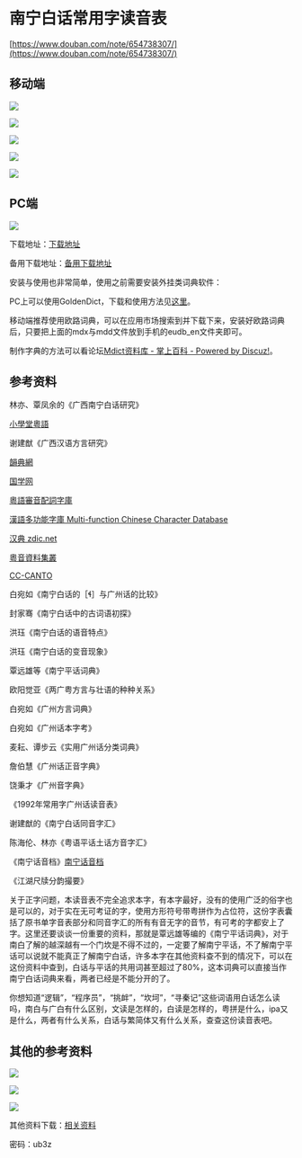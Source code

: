 # 南宁白话常用字读音表

[https://www.douban.com/note/654738307/](https://www.douban.com/note/654738307/)

## 移动端

![](http://pcj4g4ziw.bkt.clouddn.com/image/appendix5.1/import.png)

![](http://pcj4g4ziw.bkt.clouddn.com/image/appendix5.1/import2.png)

![](http://pcj4g4ziw.bkt.clouddn.com/image/appendix5.1/import3.png)

![](http://pcj4g4ziw.bkt.clouddn.com/image/appendix5.1/import4.png)

![](http://pcj4g4ziw.bkt.clouddn.com/image/appendix5.1/import5.png)

## PC端

![](http://pcj4g4ziw.bkt.clouddn.com/image/appendix5.1/import6.png)

下载地址：[下载地址](https://coding.net/u/LeiMaau/p/NaamBaakDICT/git)

备用下载地址：[备用下载地址](https://github.com/leimaau/NaamBaakDict)

安装与使用也非常简单，使用之前需要安装外挂类词典软件：

PC上可以使用GoldenDict，下载和使用方法见[这里](https://github.com/Dictionaryphile/GoldenDict_zh_manual/blob/master/%E7%BB%86%E8%8A%82%E6%95%99%E7%A8%8B/GoldenDict%20%E4%B8%8B%E8%BD%BD%E3%80%81%E5%AE%89%E8%A3%85%E3%80%81%E4%BD%BF%E7%94%A8%E5%85%A5%E9%97%A8%E6%95%99%E7%A8%8B%5BWindows%20%E7%89%88%5D.md)。

移动端推荐使用欧路词典，可以在应用市场搜索到并下载下来，安装好欧路词典后，只要把上面的mdx与mdd文件放到手机的eudb\_en文件夹即可。

制作字典的方法可以看论坛[Mdict资料库 - 掌上百科 - Powered by Discuz!](https://www.pdawiki.com/forum/forum-4-1.html)。

## 参考资料

林亦、覃凤余的《广西南宁白话研究》

[小學堂粵語](http://xiaoxue.iis.sinica.edu.tw/yueyu)

谢建猷《广西汉语方言研究》

[韻典網](http://ytenx.org/)

[国学网](http://www.guoxuedashi.com/)

[粵語審音配詞字庫](http://humanum.arts.cuhk.edu.hk/Lexis/lexi-can/)

[漢語多功能字庫 Multi-function Chinese Character Database](http://humanum.arts.cuhk.edu.hk/Lexis/lexi-mf/)

[汉典 zdic.net](http://www.zdic.net/)

[粵音資料集叢](http://www.jyut.net/)

[CC-CANTO](http://cccanto.org/)

白宛如《南宁白话的［ɬ］与广州话的比较》

封家骞《南宁白话中的古词语初探》

洪珏《南宁白话的语音特点》

洪珏《南宁白话的变音现象》

覃远雄等《南宁平话词典》

欧阳觉亚《两广粤方言与壮语的种种关系》

白宛如《广州方言词典》

白宛如《广州话本字考》

麦耘、谭步云《实用广州话分类词典》

詹伯慧《广州话正音字典》

饶秉才《广州音字典》

《1992年常用字广州话读音表》

谢建猷的《南宁白话同音字汇》

陈海伦、林亦《粤语平话土话方音字汇》

《南宁话音档》[南宁话音档](https://book.douban.com/subject/3942301/)

《江湖尺牍分韵撮要》

关于正字问题，本读音表不完全追求本字，有本字最好，没有的使用广泛的俗字也是可以的，对于实在无可考证的字，使用方形符号带粤拼作为占位符，这份字表囊括了原书单字音表部分和同音字汇的所有有音无字的音节，有可考的字都安上了字。这里还要谈谈一份重要的资料，那就是覃远雄等编的《南宁平话词典》，对于南白了解的越深越有一个门坎是不得不过的，一定要了解南宁平话，不了解南宁平话可以说就不能真正了解南宁白话，许多本字在其他资料查不到的情况下，可以在这份资料中查到，白话与平话的共用词甚至超过了80%，这本词典可以直接当作南宁白话词典来看，两者已经是不能分开的了。

你想知道“逻辑”，“程序员”，“挑衅”，“坎坷”，“寻秦记”这些词语用白话怎么读吗，南白与广白有什么区别，文读是怎样的，白读是怎样的，粤拼是什么，ipa又是什么，两者有什么关系，白话与繁简体又有什么关系，查查这份读音表吧。

## 其他的参考资料

![](http://pcj4g4ziw.bkt.clouddn.com/image/appendix5.1/import7.png)

![](http://pcj4g4ziw.bkt.clouddn.com/image/appendix5.1/import8.png)

![](http://pcj4g4ziw.bkt.clouddn.com/image/appendix5.1/import9.png)

其他资料下载：[相关资料](https://pan.baidu.com/s/1rTgvt9CgafOx6qNtimMcQw)

密码：ub3z

